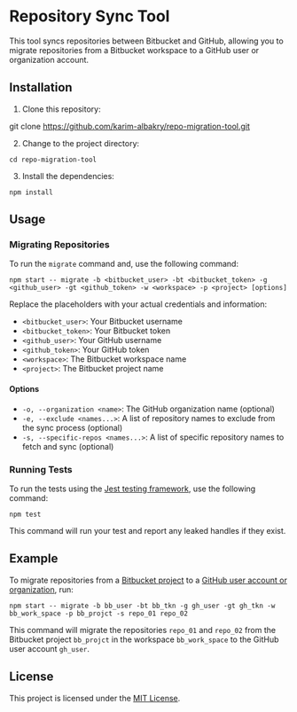 # Repository Sync Tool

This tool syncs repositories between Bitbucket and GitHub, allowing you to migrate repositories from a Bitbucket workspace to a GitHub user or organization account.

## Installation

1. Clone this repository:

git clone https://github.com/karim-albakry/repo-migration-tool.git


2. Change to the project directory:

```
cd repo-migration-tool
````

3. Install the dependencies:

````
npm install
````

## Usage

### Migrating Repositories

To run the `migrate` command and, use the following command:

```
npm start -- migrate -b <bitbucket_user> -bt <bitbucket_token> -g <github_user> -gt <github_token> -w <workspace> -p <project> [options]
```

Replace the placeholders with your actual credentials and information:

- `<bitbucket_user>`: Your Bitbucket username
- `<bitbucket_token>`: Your Bitbucket token
- `<github_user>`: Your GitHub username
- `<github_token>`: Your GitHub token
- `<workspace>`: The Bitbucket workspace name
- `<project>`: The Bitbucket project name

#### Options

- `-o, --organization <name>`: The GitHub organization name (optional)
- `-e, --exclude <names...>`: A list of repository names to exclude from the sync process (optional)
- `-s, --specific-repos <names...>`: A list of specific repository names to fetch and sync (optional)

### Running Tests

To run the tests using the [Jest testing framework](https://jestjs.io/), use the following command:

```
npm test
```

This command will run your test and report any leaked handles if they exist.

## Example

To migrate repositories from a [Bitbucket project](https://bitbucket.org/) to a [GitHub user account or organization](https://github.com/), run:

```
npm start -- migrate -b bb_user -bt bb_tkn -g gh_user -gt gh_tkn -w bb_work_space -p bb_projct -s repo_01 repo_02
```

This command will migrate the repositories `repo_01` and `repo_02` from the Bitbucket project `bb_projct` in the workspace `bb_work_space` to the GitHub user account `gh_user`.

## License

This project is licensed under the [MIT License](LICENSE).
```
